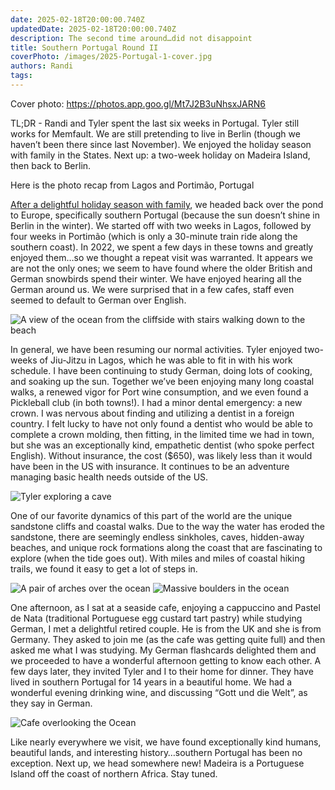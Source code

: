 ```yaml
---
date: 2025-02-18T20:00:00.740Z
updatedDate: 2025-02-18T20:00:00.740Z
description: The second time around…did not disappoint
title: Southern Portugal Round II
coverPhoto: /images/2025-Portugal-1-cover.jpg
authors: Randi
tags:
---
```


Cover photo: https://photos.app.goo.gl/Mt7J2B3uNhsxJARN6

TL;DR - Randi and Tyler spent the last six weeks in Portugal. Tyler still works for Memfault. We are still pretending to live in Berlin (though we haven’t been there since last November). We enjoyed the holiday season with family in the States. Next up: a two-week holiday on Madeira Island, then back to Berlin.

Here is the photo recap from Lagos and Portimão, Portugal

[After a delightful holiday season with family](https://travelsaveandbemerry.com/blog/2025-02-18-usa-2024-25), we headed back over the pond to Europe, specifically southern Portugal (because the sun doesn’t shine in Berlin in the winter). We started off with two weeks in Lagos, followed by four weeks in Portimão (which is only a 30-minute train ride along the southern coast). In 2022, we spent a few days in these towns and greatly enjoyed them…so we thought a repeat visit was warranted. It appears we are not the only ones; we seem to have found where the older British and German snowbirds spend their winter. We have enjoyed hearing all the German around us. We were surprised that in a few cafes, staff even seemed to default to German over English.

![A view of the ocean from the cliffside with stairs walking down to the beach](/images/2025-portugal-2.jpg)

In general, we have been resuming our normal activities. Tyler enjoyed two-weeks of Jiu-Jitzu in Lagos, which he was able to fit in with his work schedule. I have been continuing to study German, doing lots of cooking, and soaking up the sun. Together we’ve been enjoying many long coastal walks, a renewed vigor for Port wine consumption, and we even found a Pickleball club (in both towns!). I had a minor dental emergency: a new crown. I was nervous about finding and utilizing a dentist in a foreign country. I felt lucky to have not only found a dentist who would be able to complete a crown molding, then fitting, in the limited time we had in town, but she was an exceptionally kind, empathetic dentist (who spoke perfect English). Without insurance, the cost ($650), was likely less than it would have been in the US with insurance. It continues to be an adventure managing basic health needs outside of the US.

![Tyler exploring a cave](/images/2025-portugal-3.jpg)

One of our favorite dynamics of this part of the world are the unique sandstone cliffs and coastal walks. Due to the way the water has eroded the sandstone, there are seemingly endless sinkholes, caves, hidden-away beaches, and unique rock formations along the coast that are fascinating to explore (when the tide goes out). With miles and miles of coastal hiking trails, we found it easy to get a lot of steps in.

![A pair of arches over the ocean](/images/2025-portugal-4.jpg)
![Massive boulders in the ocean](/images/2025-portugal-5.jpg)

One afternoon, as I sat at a seaside cafe, enjoying a cappuccino and Pastel de Nata (traditional Portuguese egg custard tart pastry) while studying German, I met a delightful retired couple. He is from the UK and she is from Germany. They asked to join me (as the cafe was getting quite full) and then asked me what I was studying. My German flashcards delighted them and we proceeded to have a wonderful afternoon getting to know each other. A few days later, they invited Tyler and I to their home for dinner. They have lived in southern Portugal for 14 years in a beautiful home. We had a wonderful evening drinking wine, and discussing “Gott und die Welt”, as they say in German.

![Cafe overlooking the Ocean](/images/2025-portugal-6.jpg)

Like nearly everywhere we visit, we have found exceptionally kind humans, beautiful lands, and interesting history…southern Portugal has been no exception. Next up, we head somewhere new! Madeira is a Portuguese Island off the coast of northern Africa. Stay tuned.
